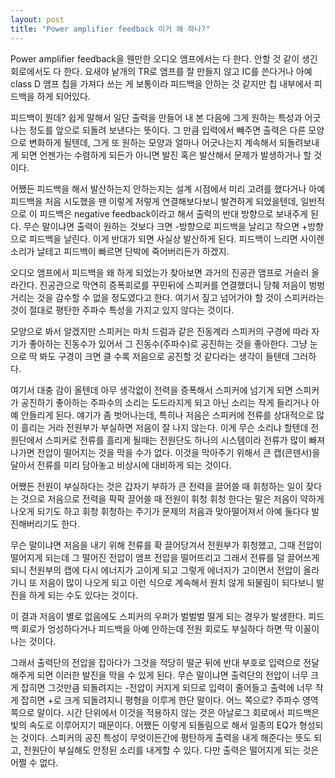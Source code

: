 ```yaml
---
layout: post
title: "Power amplifier feedback 이거 왜 하나?"
---
```









Power amplifier feedback을 웬만한 오디오 앰프에서는 다 한다. 안할 것 같이 생긴 회로에서도 다 한다. 요새야 낱개의 TR로 앰프를 잘 만들지 않고 IC를 쓴다거나 아예 class D 앰프 칩을 가져다 쓰는 게 보통이라 피드백을 안하는 것 같지만 칩 내부에서 피드백을 하게 되어있다.




피드백이 뭔데? 쉽게 말해서 일단 출력을 만들어 내 본 다음에 그게 원하는 특성과 어긋나는 정도를 앞으로 되돌려 보낸다는 뜻이다. 그 만큼 입력에서 빼주면 출력은 다른 모양으로 변화하게 될텐데, 그게 또 원하는 모양과 얼마나 어긋나는지 계속해서 되돌려보내게 되면 언젠가는 수렴하게 되든가 아니면 발진 혹은 발산해서 문제가 발생하거나 할 것이다.




어쨌든 피드백을 해서 발산하는지 안하는지는 설계 시점에서 미리 고려를 했다거나 아예 피드백을 처음 시도했을 땐 이렇게 저렇게 연결해보다보니 발견하게 되었을텐데, 일반적으로 이 피드백은 negative feedback이라고 해서 출력의 반대 방향으로 보내주게 된다. 무슨 말이냐면 출력이 원하는 것보다 크면 -방향으로 피드백을 날리고 작으면 +방향으로 피드백을 날린다. 이게 반대가 되면 사실상 발산하게 된다. 피드백이 느리면 사이렌소리가 날테고 피드백이 빠르면 단박에 죽어버리든가 하겠지.




오디오 앰프에서 피드백을 왜 하게 되었는가 찾아보면 과거의 진공관 앰프로 거슬러 올라간다. 진공관으로 막연히 증폭회로를 꾸민뒤에 스피커를 연결했더니 당췌 저음이 벙벙 거리는 것을 감수할 수 없을 정도였다고 한다. 여기서 짚고 넘어가야 할 것이 스피커라는 것이 절대로 평탄한 주파수 특성을 가지고 있지 않다는 것이다.




모양으로 봐서 알겠지만 스피커는 마치 드럼과 같은 진동계라 스피커의 구경에 따라 자기가 좋아하는 진동수가 있어서 그 진동수(주파수)로 공진하는 것을 좋아한다. 그냥 눈으로 딱 봐도 구경이 크면 클 수록 저음으로 공진할 것 같다라는 생각이 들텐데 그러하다. 




여기서 대충 감이 올텐데 아무 생각없이 전력을 증폭해서 스피커에 넘기게 되면 스피커가 공진하기 좋아하는 주파수의 소리는 도드라지게 되고 아닌 소리는 작게 들리거나 아예 안들리게 된다. 얘기가 좀 벗어나는데, 특히나 저음은 스피커에 전류를 상대적으로 많이 흘리는 거라 전원부가 부실하면 저음이 잘 나지 않는다. 이게 무슨 소리냐 할텐데 전원단에서 스피커로 전류를 흘리게 될때는 전원단도 하나의 시스템이라 전류가 많이 빠져나가면 전압이 떨어지는 것을 막을 수가 없다. 이것을 막아주기 위해서 큰 캡(콘덴서)을 달아서 전류를 미리 담아놓고 비상시에 대비하게 되는 것이다.




어쨌든 전원이 부실하다는 것은 갑자기 부하가 큰 전력을 끌어쓸 때 휘청하는 일이 잦다는 것으로 저음으로 전력을 팍팍 끌어쓸 때 전원이 휘청 휘청 한다는 말은 저음이 약하게 나오게 되기도 하고 휘청 휘청하는 주기가 문제의 저음과 맞아떨어져서 아예 둘다다 발진해버리기도 한다. 




무슨 말이냐면 저음을 내기 위해 전류를 확 끌어당겨서 전원부가 휘청했고, 그때 전압이 떨어지게 되는데 그 떨어진 전압이 앰프 전압을 떨어뜨리고 그래서 전류를 덜 끌어쓰게 되니 전원부의 캡에 다시 에너지가 고이게 되고 그렇게 에너지가 고이면서 전압이 올라가니 또 저음이 많이 나오게 되고 이런 식으로 계속해서 원치 않게 되물림이 되다보니 발진을 하게 되는 수도 있다는 것이다.




이 결과 저음이 별로 없음에도 스피커의 우퍼가 벌벌벌 떨게 되는 경우가 발생한다. 피드백 회로가 엉성하다거나 피드백을 아예 안하는데 전원 회로도 부실하다 하면 딱 이꼴이 나는 것이다.




그래서 출력단의 전압을 잡아다가 그것을 적당히 떨군 뒤에 반대 부호로 입력으로 전달해주게 되면 이러한 발진을 막을 수 있게 된다. 무슨 말이냐면 출력단의 전압이 너무 크게 잡히면 그것만큼 되돌려지는 -전압이 커지게 되므로 입력이 줄어들고 출력에 너무 작게 잡히면 +로 크게 되돌려지니 평형을 이루게 한단 말이다. 어느 쪽으로? 주파수 영역쪽으로 말이다. 시간 단위에서 이것을 적용하지 않는 것은 아날로그 회로에서 피드백은 빛의 속도로 이루어지기 때문이다. 어쨌든 이렇게 되돌림으로 해서 일종의 EQ가 형성되는 것이다. 스피커의 공진 특성이 무엇이든간에 평탄하게 출력을 내게 해준다는 뜻도 되고, 전원단이 부실해도 안정된 소리를 내게할 수 있다. 다만 출력은 떨어지게 되는 것은 어쩔 수 없다. 





